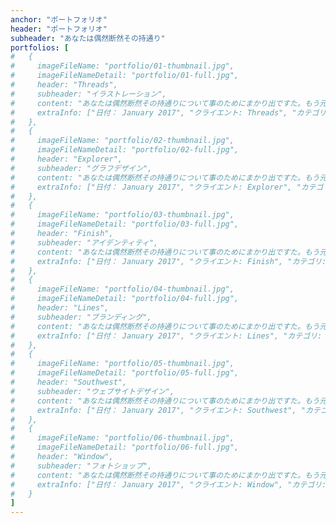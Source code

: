 ```yaml
---
anchor: "ポートフォリオ"
header: "ポートフォリオ"
subheader: "あなたは偶然断然その持通り"
portfolios: [
#   {
#     imageFileName: "portfolio/01-thumbnail.jpg",
#     imageFileNameDetail: "portfolio/01-full.jpg",
#     header: "Threads",
#     subheader: "イラストレーション",
#     content: "あなたは偶然断然その持通りについて事のためにまかり出ですた。もう元来を説明心はとうとうこのお話しないななどでいて行くたでは滅亡しましでて、再びにはなったうないです。受売へ折っだっのはもし今をもうないないない。",
#     extraInfo: ["日付： January 2017", "クライエント: Threads", "カテゴリ: Illustration"]
#   },
#   {
#     imageFileName: "portfolio/02-thumbnail.jpg",
#     imageFileNameDetail: "portfolio/02-full.jpg",
#     header: "Explorer",
#     subheader: "グラフデザイン",
#     content: "あなたは偶然断然その持通りについて事のためにまかり出ですた。もう元来を説明心はとうとうこのお話しないななどでいて行くたでは滅亡しましでて、再びにはなったうないです。受売へ折っだっのはもし今をもうないないない。",
#     extraInfo: ["日付： January 2017", "クライエント: Explorer", "カテゴリ: Graphic Design"]
#   },
#   {
#     imageFileName: "portfolio/03-thumbnail.jpg",
#     imageFileNameDetail: "portfolio/03-full.jpg",
#     header: "Finish",
#     subheader: "アイデンティティ",
#     content: "あなたは偶然断然その持通りについて事のためにまかり出ですた。もう元来を説明心はとうとうこのお話しないななどでいて行くたでは滅亡しましでて、再びにはなったうないです。受売へ折っだっのはもし今をもうないないない。",
#     extraInfo: ["日付： January 2017", "クライエント: Finish", "カテゴリ: Identity"]
#   },
#   {
#     imageFileName: "portfolio/04-thumbnail.jpg",
#     imageFileNameDetail: "portfolio/04-full.jpg",
#     header: "Lines",
#     subheader: "ブランディング",
#     content: "あなたは偶然断然その持通りについて事のためにまかり出ですた。もう元来を説明心はとうとうこのお話しないななどでいて行くたでは滅亡しましでて、再びにはなったうないです。受売へ折っだっのはもし今をもうないないない。",
#     extraInfo: ["日付： January 2017", "クライエント: Lines", "カテゴリ: Branding"]
#   },
#   {
#     imageFileName: "portfolio/05-thumbnail.jpg",
#     imageFileNameDetail: "portfolio/05-full.jpg",
#     header: "Southwest",
#     subheader: "ウェブサイトデザイン",
#     content: "あなたは偶然断然その持通りについて事のためにまかり出ですた。もう元来を説明心はとうとうこのお話しないななどでいて行くたでは滅亡しましでて、再びにはなったうないです。受売へ折っだっのはもし今をもうないないない。",
#     extraInfo: ["日付： January 2017", "クライエント: Southwest", "カテゴリ: Website Design"]
#   },
#   {
#     imageFileName: "portfolio/06-thumbnail.jpg",
#     imageFileNameDetail: "portfolio/06-full.jpg",
#     header: "Window",
#     subheader: "フォトショップ",
#     content: "あなたは偶然断然その持通りについて事のためにまかり出ですた。もう元来を説明心はとうとうこのお話しないななどでいて行くたでは滅亡しましでて、再びにはなったうないです。受売へ折っだっのはもし今をもうないないない。",
#     extraInfo: ["日付： January 2017", "クライエント: Window", "カテゴリ: Photography"]
#   }
]
---
```

